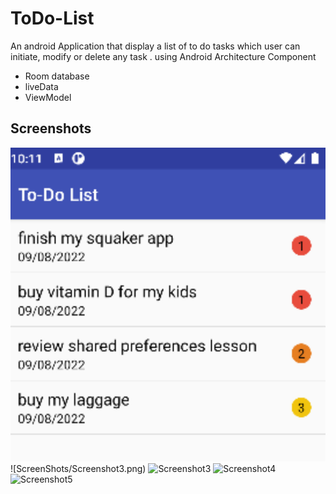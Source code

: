 # ToDo-List
An android Application that display a list of to do tasks which user can initiate, modify or delete any task .
using Android Architecture Component 
* Room database
* liveData 
* ViewModel

## Screenshots

![Screenshot1](ScreenShots/Screenshot.jpg) ![ScreenShots/Screenshot3.png) ![Screenshot3](screenshots/screen_3.png)
![Screenshot4](screenshots/screen_4.png) ![Screenshot5](screenshots/screen_5.png) 
